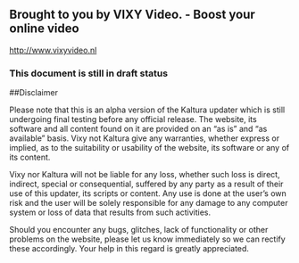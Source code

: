 ## Brought to you by VIXY Video. - Boost your online video
http://www.vixyvideo.nl

### This document is still in draft status

##Disclaimer

Please note that this is an alpha version of the Kaltura updater which is
still undergoing final testing before any official release. The
website, its software and all content found on it are provided on an
“as is” and “as available” basis. Vixy not Kaltura give any warranties,
whether express or implied, as to the suitability or usability of the
website, its software or any of its content.

Vixy nor Kaltura will not be liable for any loss, whether such loss is direct,
indirect, special or consequential, suffered by any party as a result
of their use of this updater, its scripts or content. Any
use is done at the user’s own risk and the user will be solely 
responsible for any damage to any computer system or loss of data 
that results from such activities.

Should you encounter any bugs, glitches, lack of functionality or
other problems on the website, please let us know immediately so we
can rectify these accordingly. Your help in this regard is greatly
appreciated.

